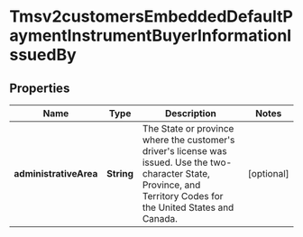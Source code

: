 
# Tmsv2customersEmbeddedDefaultPaymentInstrumentBuyerInformationIssuedBy

## Properties
Name | Type | Description | Notes
------------ | ------------- | ------------- | -------------
**administrativeArea** | **String** | The State or province where the customer&#39;s driver&#39;s license was issued.  Use the two-character State, Province, and Territory Codes for the United States and Canada.  |  [optional]



